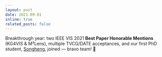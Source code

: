```yaml
---
layout: post
date: 2021-09-01
inline: true
related_posts: false
---
```


Breakthrough year: two IEEE VIS 2021 **Best Paper Honorable Mentions** (KG4VIS & M²Lens), multiple TVCG/DATE acceptances, and our first PhD student, [Songheng](https://alexanderzsh.github.io/), joined — bravo team! 🥳